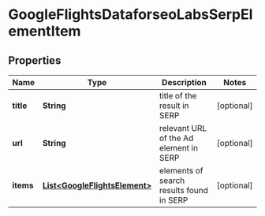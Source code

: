 

# GoogleFlightsDataforseoLabsSerpElementItem


## Properties

| Name | Type | Description | Notes |
|------------ | ------------- | ------------- | -------------|
|**title** | **String** | title of the result in SERP |  [optional] |
|**url** | **String** | relevant URL of the Ad element in SERP |  [optional] |
|**items** | [**List&lt;GoogleFlightsElement&gt;**](GoogleFlightsElement.md) | elements of search results found in SERP |  [optional] |



